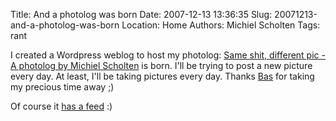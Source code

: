 Title: And a photolog was born
Date: 2007-12-13 13:36:35
Slug: 20071213-and-a-photolog-was-born
Location: Home
Authors: Michiel Scholten
Tags: rant

<p>I created a Wordpress weblog to host my photolog: <a href="http://aquariusoft.org/photolog/">Same shit, different pic - A photolog by Michiel Scholten</a> is born. I'll be trying to post a new picture every day. At least, I'll be taking pictures every day. Thanks <a href="http://basvandijk.eu/">Bas</a> for taking my precious time away ;)</p>

<p>Of course it <a href="http://aquariusoft.org/photolog/?feed=rss2">has a feed</a> :)</p>